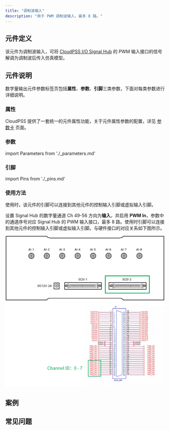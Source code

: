 ```yaml
---
title: "调制波输入"
description: "用于 PWM 调制波输入，最多 8 路。"
---
```


## 元件定义

该元件为调制波输入，可将 [CloudPSS I/O Signal Hub](../../../../../hardware/10-desktop-type/20-cloudpss-io-signal-hub/index.md) 的 PWM 输入接口的信号解调为调制波后传入仿真模型。

## 元件说明

数字量输出元件参数标签页包括**属性**、**参数**、**引脚**三类参数，下面对每类参数进行详细说明。

### 属性

CloudPSS 提供了一套统一的元件属性功能，关于元件属性参数的配置，详见 [参数卡](docs/documents/software/10-xstudio/20-simstudio/40-workbench/20-function-zone/30-design-tab/30-param-panel/index.md) 页面。

### 参数

import Parameters from './_parameters.md'

<Parameters/>

### 引脚

import Pins from './_pins.md'

<Pins/>

### 使用方法

使用时，该元件的引脚可以连接到其他元件的控制输入引脚或虚拟输入引脚。

设置 Signal Hub 的数字量通道 Ch 49-56 方向为**输入**，并启用 **PWM In**，参数中的通道序号对应 Signal Hub 的 PWM 输入接口，最多 8 路。使用时引脚可以连接到其他元件的控制输入引脚或虚拟输入引脚。与硬件接口的对应关系如下图所示。

![调制波输入元件与硬件接口的对应关系](./pwm-in-interface.png "调制波输入元件与硬件接口的对应关系")  

## 案例

## 常见问题

